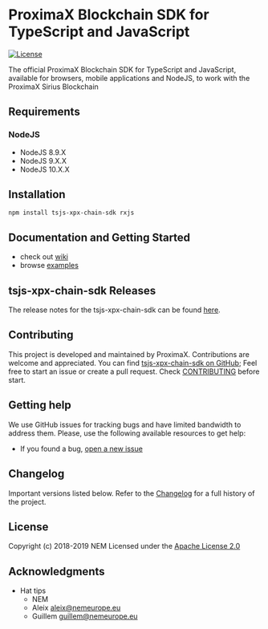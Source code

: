 # ProximaX Blockchain SDK for TypeScript and JavaScript

[![License](https://img.shields.io/badge/License-Apache%202.0-blue.svg)](https://opensource.org/licenses/Apache-2.0)

The official ProximaX Blockchain SDK for TypeScript and JavaScript, available for browsers, mobile applications and NodeJS, to work with the ProximaX Sirius Blockchain

## Requirements

### NodeJS

- NodeJS 8.9.X
- NodeJS 9.X.X
- NodeJS 10.X.X

## Installation

```npm install tsjs-xpx-chain-sdk rxjs```

## Documentation and Getting Started

- check out [wiki][wiki]
- browse [examples][examples]

## tsjs-xpx-chain-sdk Releases

The release notes for the tsjs-xpx-chain-sdk can be found [here](CHANGELOG.md).

## Contributing

This project is developed and maintained by ProximaX. Contributions are welcome and appreciated. You can find [tsjs-xpx-chain-sdk on GitHub][self];
Feel free to start an issue or create a pull request. Check [CONTRIBUTING](CONTRIBUTING.md) before start.

## Getting help

We use GitHub issues for tracking bugs and have limited bandwidth to address them.
Please, use the following available resources to get help:

- If you found a bug, [open a new issue][issues]

## Changelog

Important versions listed below. Refer to the [Changelog](CHANGELOG.md) for a full history of the project.

## License

Copyright (c) 2018-2019 NEM
Licensed under the [Apache License 2.0](LICENSE)

[self]: https://github.com/proximax-storage/tsjs-xpx-chain-sdk
[issues]: https://github.com/proximax-storage/tsjs-xpx-chain-sdk/issues
[wiki]: https://github.com/proximax-storage/tsjs-xpx-chain-sdk/wiki
[examples]: https://github.com/proximax-storage/tsjs-xpx-chain-sdk/wiki/Examples

## Acknowledgments
* Hat tips
    * NEM
    * Aleix <aleix@nemeurope.eu>
    * Guillem <guillem@nemeurope.eu>